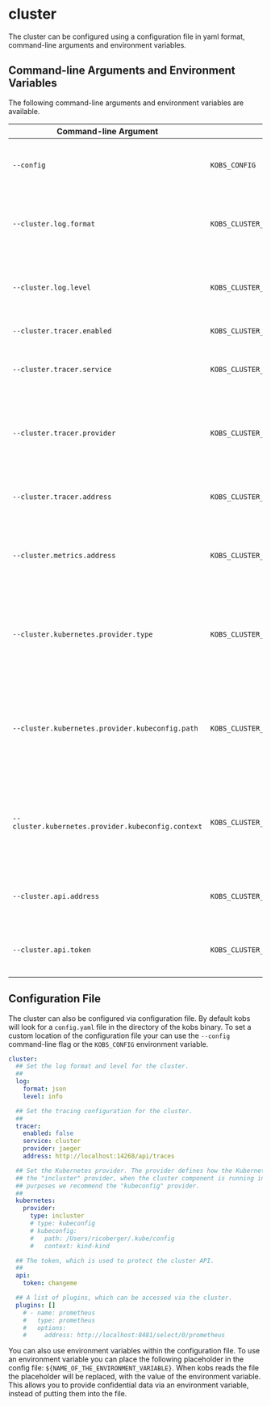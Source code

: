# cluster

The cluster can be configured using a configuration file in yaml format, command-line arguments and environment variables.

## Command-line Arguments and Environment Variables

The following command-line arguments and environment variables are available.

| Command-line Argument | Environment Variable | Description | Default |
| --------------------- | -------------------- | ----------- | ------- |
| `--config` | `KOBS_CONFIG` | The path to the configuration file for the cluster | `config.yaml` |
| `--cluster.log.format` | `KOBS_CLUSTER_LOG_FORMAT` | Set the output format of the logs. Must be `console` or `json`. | `console` |
| `--cluster.log.level` | `KOBS_CLUSTER_LOG_LEVEL` | Set the log level. Must be `debug`, `info`, `warn`, `error`, `fatal` or `panic`. | `info` |
| `--cluster.tracer.enabled` | `KOBS_CLUSTER_TRACER_ENABLED` | Enable tracing. | `false` |
| `--cluster.tracer.service` | `KOBS_CLUSTER_TRACER_SERVICE` | The name of the service which should be used for tracing. | `kobs` |
| `--cluster.tracer.provider` | `KOBS_CLUSTER_TRACER_PROVIDER` | The tracing provider which should be used. Must be `jaeger` or `zipkin`. | `jaeger` |
| `--cluster.tracer.address` | `KOBS_CLUSTER_TRACER_ADDRESS` | The address of the tracing provider instance. | `http://localhost:14268/api/traces` |
| `--cluster.metrics.address` | `KOBS_CLUSTER_METRICS_ADDRESS` | Set the address where the metrics server is listen on. | `:15222` |
| `--cluster.kubernetes.provider.type` | `KOBS_CLUSTER_KUBERNETES_PROVIDER_TYPE` | The provider which should be used for the Kubernetes cluster. Must be `incluster` or `kubeconfig`. | `incluster` |
| `--cluster.kubernetes.provider.kubeconfig.path` | `KOBS_CLUSTER_KUBERNETES_PROVIDER_KUBECONFIG_PATH` | The path to the Kubeconfig file, which should be used when the provider is `kubeconfig`. | |
| `--cluster.kubernetes.provider.kubeconfig.context` | `KOBS_CLUSTER_KUBERNETES_PROVIDER_KUBECONFIG_CONTEXT` | The context, which should be used from the Kubeconfig file, when the provider is `kubeconfig`. | |
| `--cluster.api.address` | `KOBS_CLUSTER_API_ADDRESS` | The address where the cluster API should listen on. | `:15221` |
| `--cluster.api.token` | `KOBS_CLUSTER_API_ADDRESS` | The token which is used to protect the cluster API. | |

## Configuration File

The cluster can also be configured via configuration file. By default kobs will look for a `config.yaml` file in the directory of the kobs binary. To set a custom location of the configuration file your can use the `--config` command-line flag or the `KOBS_CONFIG` environment variable.

```yaml
cluster:
  ## Set the log format and level for the cluster.
  ##
  log:
    format: json
    level: info

  ## Set the tracing configuration for the cluster.
  ##
  tracer:
    enabled: false
    service: cluster
    provider: jaeger
    address: http://localhost:14268/api/traces

  ## Set the Kubernetes provider. The provider defines how the Kubernetes API should be accessed. We recommend to use
  ## the "incluster" provider, when the cluster component is running inside a Kubernetes cluster. For development
  ## purposes we recommend the "kubeconfig" provider.
  ##
  kubernetes:
    provider:
      type: incluster
      # type: kubeconfig
      # kubeconfig:
      #   path: /Users/ricoberger/.kube/config
      #   context: kind-kind

  ## The token, which is used to protect the cluster API.
  ##
  api:
    token: changeme

  ## A list of plugins, which can be accessed via the cluster.
  plugins: []
    # - name: prometheus
    #   type: prometheus
    #   options:
    #     address: http://localhost:8481/select/0/prometheus
```

You can also use environment variables within the configuration file. To use an environment variable you can place the following placeholder in the config file: `${NAME_OF_THE_ENVIRONMENT_VARIABLE}`. When kobs reads the file the placeholder will be replaced, with the value of the environment variable. This allows you to provide confidential data via an environment variable, instead of putting them into the file.

